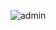 ![admin](https://user-images.githubusercontent.com/57708186/107503473-4a436b00-6b9a-11eb-8970-59f07da95df1.jpg)

